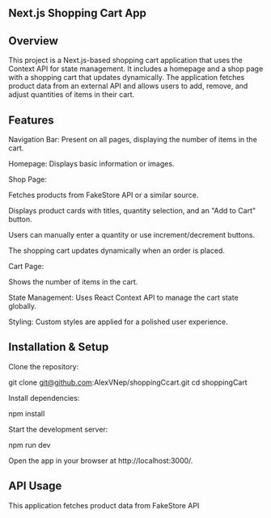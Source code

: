 ## Next.js Shopping Cart App

## Overview

This project is a Next.js-based shopping cart application that uses the Context API for state management. It includes a homepage and a shop page with a shopping cart that updates dynamically. The application fetches product data from an external API and allows users to add, remove, and adjust quantities of items in their cart.

## Features

Navigation Bar: Present on all pages, displaying the number of items in the cart.

Homepage: Displays basic information or images.

Shop Page:

Fetches products from FakeStore API or a similar source.

Displays product cards with titles, quantity selection, and an "Add to Cart" button.

Users can manually enter a quantity or use increment/decrement buttons.

The shopping cart updates dynamically when an order is placed.

Cart Page:

Shows the number of items in the cart.

State Management: Uses React Context API to manage the cart state globally.

Styling: Custom styles are applied for a polished user experience.

## Installation & Setup

Clone the repository:

git clone git@github.com:AlexVNep/shoppingCcart.git
cd shoppingCart

Install dependencies:

npm install

Start the development server:

npm run dev

Open the app in your browser at http://localhost:3000/.

## API Usage

This application fetches product data from FakeStore API
